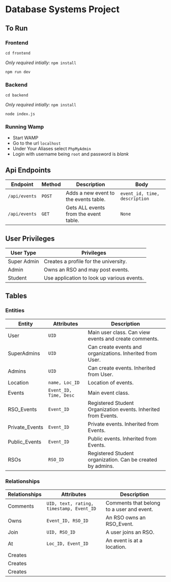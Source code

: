 # Database Systems Project

## To Run

### Frontend

`cd frontend`

_Only required intially:_
`npm install`

`npm run dev`

### Backend

`cd backend`

_Only required intially:_
`npm install`

`node index.js`

### Running Wamp

* Start WAMP
* Go to the url `localhost`
* Under Your Aliases select `PhpMyAdmin`
* Login with username being `root` and password is *blank*

## Api Endpoints

| Endpoint      | Method | Description                           | Body                          |
| ------------- | ------ | ------------------------------------- | ----------------------------- |
| `/api/events` | `POST` | Adds a new event to the events table. | `event_id, time, description` |
| `/api/events` | `GET`  | Gets ALL events from the event table. | `None`                        |

## User Privileges

| User Type   | Privileges                                 |
| ----------- | ------------------------------------------ |
| Super Admin | Creates a profile for the university.      |
| Admin       | Owns an RSO and may post events.           |
| Student     | Use application to look up various events. |

## Tables

### Entities

| Entity         | Attributes             | Description                                                    |
| -------------- | ---------------------- | -------------------------------------------------------------- |
| User           | `UID`                  | Main user class. Can view events and create comments.          |
| SuperAdmins    | `UID`                  | Can create events and organizations. Inherited from User.      |
| Admins         | `UID`                  | Can create events. Inherited from User.                        |
| Location       | `name, Loc_ID`         | Location of events.                                            |
| Events         | `Event_ID, Time, Desc` | Main event class.                                              |
| RSO_Events     | `Event_ID`             | Registered Student Organization events. Inherited from Events. |
| Private_Events | `Event_ID`             | Private events. Inherited from Events.                         |
| Public_Events  | `Event_ID`             | Public events. Inherited from Events.                          |
| RSOs           | `RSO_ID`               | Registered Student organization. Can be created by admins.     |

### Relationships

| Relationships | Attributes                               | Description                               |
| ------------- | ---------------------------------------- | ----------------------------------------- |
| Comments      | `UID, text, rating, timestamp, Event_ID` | Comments that belong to a user and event. |
| Owns          | `Event_ID, RSO_ID`                       | An RSO owns an RSO_Event.                 |
| Join          | `UID, RSO_ID`                            | A user joins an RSO.                      |
| At            | `Loc_ID, Event_ID`                       | An event is at a location.                |
| Creates       |                                          |
| Creates       |                                          |
| Creates       |                                          |
